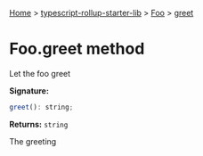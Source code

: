 [Home](./index) &gt; [typescript-rollup-starter-lib](./typescript-rollup-starter-lib.md) &gt; [Foo](./typescript-rollup-starter-lib.foo.md) &gt; [greet](./typescript-rollup-starter-lib.foo.greet.md)

# Foo.greet method

Let the foo greet

**Signature:**
```javascript
greet(): string;
```
**Returns:** `string`

The greeting
